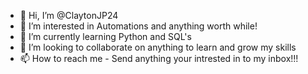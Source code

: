 - 👋 Hi, I’m @ClaytonJP24
- 👀 I’m interested in Automations and anything worth while! 
- 🌱 I’m currently learning Python and SQL's
- 💞️ I’m looking to collaborate on anything to learn and grow my skills
- 📫 How to reach me - Send anything your intrested in to my inbox!!!

<!---
ClaytonJP24/ClaytonJP24 is a ✨ special ✨ repository because its `README.md` (this file) appears on your GitHub profile.
You can click the Preview link to take a look at your changes.
--->
